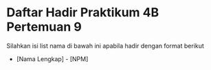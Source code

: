 # Daftar Hadir Praktikum 4B Pertemuan 9
Silahkan isi list nama di bawah ini apabila hadir dengan format berikut

- [Nama Lengkap] - [NPM]
